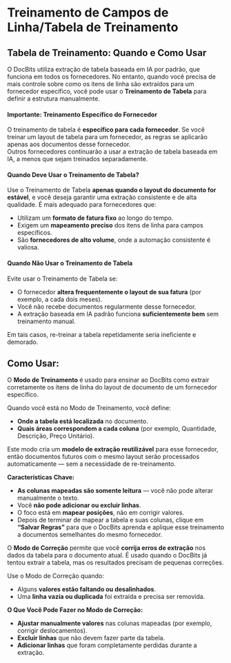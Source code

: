 # Treinamento de Campos de Linha/Tabela de Treinamento

## Tabela de Treinamento: Quando e Como Usar

O DocBits utiliza extração de tabela baseada em IA por padrão, que funciona em todos os fornecedores. No entanto, quando você precisa de mais controle sobre como os itens de linha são extraídos para um fornecedor específico, você pode usar o **Treinamento de Tabela** para definir a estrutura manualmente.

#### **Importante: Treinamento Específico do Fornecedor**

O treinamento de tabela é **específico para cada fornecedor**. Se você treinar um layout de tabela para um fornecedor, as regras se aplicarão apenas aos documentos desse fornecedor.\
Outros fornecedores continuarão a usar a extração de tabela baseada em IA, a menos que sejam treinados separadamente.

#### Quando Deve Usar o Treinamento de Tabela?

Use o Treinamento de Tabela **apenas quando o layout do documento for estável**, e você deseja garantir uma extração consistente e de alta qualidade. É mais adequado para fornecedores que:

* Utilizam um **formato de fatura fixo** ao longo do tempo.
* Exigem um **mapeamento preciso** dos itens de linha para campos específicos.
* São **fornecedores de alto volume**, onde a automação consistente é valiosa.

#### Quando Não Usar o Treinamento de Tabela

Evite usar o Treinamento de Tabela se:

* O fornecedor **altera frequentemente o layout de sua fatura** (por exemplo, a cada dois meses).
* Você não recebe documentos regularmente desse fornecedor.
* A extração baseada em IA padrão funciona **suficientemente bem** sem treinamento manual.

Em tais casos, re-treinar a tabela repetidamente seria ineficiente e demorado.

## Como Usar:

O **Modo de Treinamento** é usado para ensinar ao DocBits como extrair corretamente os itens de linha do layout de documento de um fornecedor específico.

Quando você está no Modo de Treinamento, você define:

* **Onde a tabela está localizada** no documento.
* **Quais áreas correspondem a cada coluna** (por exemplo, Quantidade, Descrição, Preço Unitário).

Este modo cria um **modelo de extração reutilizável** para esse fornecedor, então documentos futuros com o mesmo layout serão processados automaticamente — sem a necessidade de re-treinamento.

**Características Chave:**

* **As colunas mapeadas são somente leitura** — você não pode alterar manualmente o texto.
* Você **não pode adicionar ou excluir linhas**.
* O foco está em **mapear posições**, não em corrigir valores.
* Depois de terminar de mapear a tabela e suas colunas, clique em **“Salvar Regras”** para que o DocBits aprenda e aplique esse treinamento a documentos semelhantes do mesmo fornecedor.

O **Modo de Correção** permite que você **corrija erros de extração** nos dados da tabela para o documento atual. É usado quando o DocBits já tentou extrair a tabela, mas os resultados precisam de pequenas correções.

Use o Modo de Correção quando:

* Alguns **valores estão faltando ou desalinhados**.
* Uma **linha vazia ou duplicada** foi extraída e precisa ser removida.

**O Que Você Pode Fazer no Modo de Correção:**

* **Ajustar manualmente valores** nas colunas mapeadas (por exemplo, corrigir deslocamentos).
* **Excluir linhas** que não devem fazer parte da tabela.
* **Adicionar linhas** que foram completamente perdidas durante a extração.
